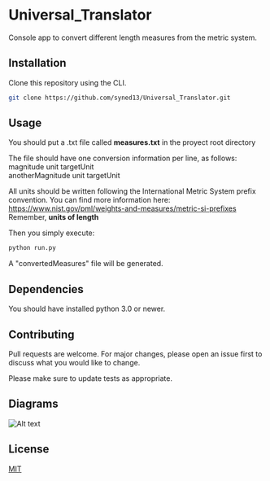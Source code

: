 # Universal_Translator
Console app to convert different length measures from the metric system.


## Installation

Clone this repository using the CLI.

```bash
git clone https://github.com/syned13/Universal_Translator.git
```

## Usage
You should put a .txt file called <b>measures.txt</b> in the proyect root directory

The file should have one conversion information per line, as follows: <br>
magnitude unit targetUnit<br>
anotherMagnitude unit targetUnit<br>

All units should be written following the International Metric System prefix convention. You can find more information here: https://www.nist.gov/pml/weights-and-measures/metric-si-prefixes 
Remember, <b>units of length</b>

Then you simply execute:
```bash
python run.py
```
A "convertedMeasures" file will be generated.

## Dependencies
You should have installed python 3.0 or newer.

## Contributing
Pull requests are welcome. For major changes, please open an issue first to discuss what you would like to change.

Please make sure to update tests as appropriate.

## Diagrams

![Alt text](relative/path/to/Class_Diagram.jpg?raw=true "Title")

## License
[MIT](https://choosealicense.com/licenses/mit/)
